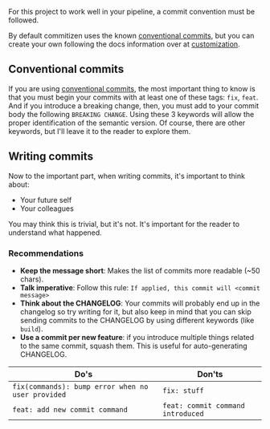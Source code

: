 For this project to work well in your pipeline, a commit convention must be followed.

By default commitizen uses the known [conventional commits][conventional_commits], but
you can create your own following the docs information over at
[customization][customization].

## Conventional commits

If you are using [conventional commits][conventional_commits], the most important
thing to know is that you must begin your commits with at least one of these tags:
`fix`, `feat`. And if you introduce a breaking change, then, you must
add to your commit body the following `BREAKING CHANGE`.
Using these 3 keywords will allow the proper identification of the semantic version.
Of course, there are other keywords, but I'll leave it to the reader to explore them.

## Writing commits

Now to the important part, when writing commits, it's important to think about:

- Your future self
- Your colleagues

You may think this is trivial, but it's not. It's important for the reader to
understand what happened.

### Recommendations

- **Keep the message short**: Makes the list of commits more readable (~50 chars).
- **Talk imperative**: Follow this rule: `If applied, this commit will <commit message>`
- **Think about the CHANGELOG**: Your commits will probably end up in the changelog
  so try writing for it, but also keep in mind that you can skip sending commits to the
  CHANGELOG by using different keywords (like `build`).
- **Use a commit per new feature**: if you introduce multiple things related to the same
  commit, squash them. This is useful for auto-generating CHANGELOG.

| Do's | Don'ts |
| ---- | ------ |
| `fix(commands): bump error when no user provided` | `fix: stuff` |
| `feat: add new commit command` | `feat: commit command introduced` |

[customization]: https://commitizen-tools.github.io/commitizen/customization/
[conventional_commits]: https://www.conventionalcommits.org
